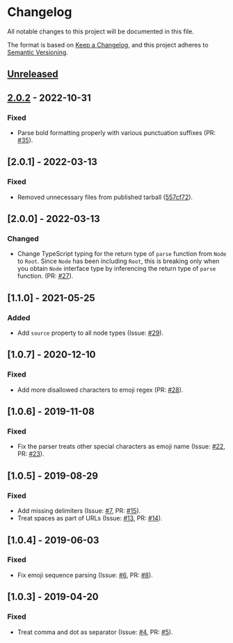# Changelog

All notable changes to this project will be documented in this file.

The format is based on [Keep a Changelog](https://keepachangelog.com/en/1.0.0/),
and this project adheres to [Semantic Versioning](https://semver.org/spec/v2.0.0.html).

## [Unreleased]

## [2.0.2] - 2022-10-31

### Fixed

- Parse bold formatting properly with various punctuation suffixes (PR: [#35](https://github.com/pocka/slack-message-parser/pull/35)).

## [2.0.1] - 2022-03-13

### Fixed

- Removed unnecessary files from published tarball ([557cf72](https://github.com/pocka/slack-message-parser/commit/557cf72c14511d2450ee283a58376974e51c4f49)).

## [2.0.0] - 2022-03-13

### Changed

- Change TypeScript typing for the return type of `parse` function from `Node` to `Root`. Since `Node` has been including `Root`, this is breaking only when you obtain `Node` interface type by inferencing the return type of `parse` function. (PR: [#27](https://github.com/pocka/slack-message-parser/pull/27)).

## [1.1.0] - 2021-05-25

### Added

- Add `source` property to all node types (Issue: [#29](https://github.com/pocka/slack-message-parser/issues/29)).

## [1.0.7] - 2020-12-10

### Fixed

- Add more disallowed characters to emoji regex (PR: [#28](https://github.com/pocka/slack-message-parser/pull/28)).

## [1.0.6] - 2019-11-08

### Fixed

- Fix the parser treats other special characters as emoji name (Issue: [#22](https://github.com/pocka/slack-message-parser/issues/22), PR: [#23](https://github.com/pocka/slack-message-parser/pull/23)).

## [1.0.5] - 2019-08-29

### Fixed

- Add missing delimiters (Issue: [#7](https://github.com/pocka/slack-message-parser/issues/7), PR: [#15](https://github.com/pocka/slack-message-parser/pull/15)).
- Treat spaces as part of URLs (Issue: [#13](https://github.com/pocka/slack-message-parser/issues/13), PR: [#14](https://github.com/pocka/slack-message-parser/pull/14)).

## [1.0.4] - 2019-06-03

### Fixed

- Fix emoji sequence parsing (Issue: [#6](https://github.com/pocka/slack-message-parser/issues/6), PR: [#8](https://github.com/pocka/slack-message-parser/pull/8)).

## [1.0.3] - 2019-04-20

### Fixed

- Treat comma and dot as separator (Issue: [#4](https://github.com/pocka/slack-message-parser/issues/4), PR: [#5](https://github.com/pocka/slack-message-parser/pull/5)).


[Unreleased]: https://github.com/pocka/slack-message-parser/compare/v2.0.2...HEAD
[2.0.2]: https://github.com/pocka/slack-message-parser/compare/v2.0.1...v2.0.2